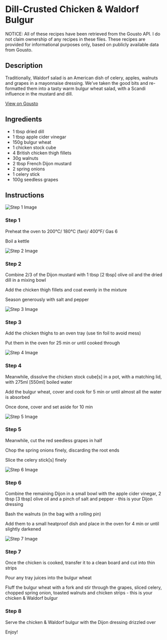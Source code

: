 # Dill-Crusted Chicken & Waldorf Bulgur

NOTICE: All of these recipes have been retrieved from the Gousto API. I do not claim ownership of any recipes in these files. These recipes are provided for informational purposes only, based on publicly available data from Gousto.

## Description

Traditionally, Waldorf salad is an American dish of celery, apples, walnuts and grapes in a mayonnaise dressing. We’ve taken the good bits and re-formatted them into a tasty warm bulgur wheat salad, with a Scandi influence in the mustard and dill.

[View on Gousto](https://www.gousto.co.uk/recipes/cookbook/dill-crusted-chicken-waldorf-bulgur)

## Ingredients

- 1 tbsp dried dill 
- 1 tbsp apple cider vinegar
- 150g bulgur wheat
- 1 chicken stock cube
- 4 British chicken thigh fillets
- 30g walnuts
- 2 tbsp French Dijon mustard
- 2 spring onions
- 1 celery stick
- 100g seedless grapes

## Instructions

![Step 1 Image](https://production-media.gousto.co.uk/cms/recipe-step-image/309__-step-1-x200.jpg)

### Step 1

Preheat the oven to 200&deg;C/ 180&deg;C (fan)/ 400&deg;F/ Gas 6


Boil a kettle

![Step 2 Image](https://production-media.gousto.co.uk/cms/recipe-step-image/309__-step-2-x200.jpg)

### Step 2

Combine 2/3 of the Dijon mustard with 1 tbsp <span class="text-danger">[2 tbsp]</span>&nbsp;olive oil and the dried dill in a mixing bowl


Add the chicken thigh fillets and coat evenly in the mixture


Season&nbsp;generously with salt and pepper

![Step 3 Image](https://production-media.gousto.co.uk/cms/recipe-step-image/309__-step-3-x200.jpg)

### Step 3

Add the chicken thighs to an oven tray (use tin foil to avoid mess)


Put&nbsp;them in the oven for 25 min or until cooked through

![Step 4 Image](https://production-media.gousto.co.uk/cms/recipe-step-image/309__-step-4-x200.jpg)

### Step 4

Meanwhile, dissolve the chicken stock cube<span class="text-danger">[s]</span>&nbsp;in a pot, with a matching lid, with 275ml <span class="text-danger">[550ml]</span>&nbsp;boiled water


Add the bulgur wheat, cover and cook for 5 min or until almost all the water is absorbed


Once done, cover and set aside for&nbsp;10 min

![Step 5 Image](https://production-media.gousto.co.uk/cms/recipe-step-image/309__-step-5-x200.jpg)

### Step 5

Meanwhile, cut the red seedless grapes in half


Chop the spring onions finely, discarding the root ends


Slice the celery stick<span class="text-danger">[s]</span>&nbsp;finely&nbsp;

![Step 6 Image](https://production-media.gousto.co.uk/cms/recipe-step-image/309__-step-6-x200.jpg)

### Step 6

Combine the remaining Dijon in a small bowl with the apple cider vinegar, 2 tbsp <span class="text-danger">[3 tbsp]</span>&nbsp;olive oil and a pinch of salt and pepper - this is your Dijon dressing


Bash the walnuts (in the bag with a rolling pin)


Add them to a small heatproof dish and place in the oven for 4 min or until slightly darkened&nbsp;

![Step 7 Image](https://production-media.gousto.co.uk/cms/recipe-step-image/309__-step-7-x200.jpg)

### Step 7

Once the chicken is cooked, transfer it to a clean board and cut into thin strips


Pour any tray juices into the bulgur wheat


Fluff the bulgur wheat with a fork and stir through the grapes, sliced&nbsp;celery, chopped&nbsp;spring onion, toasted walnuts and chicken strips - this is your chicken &amp; Waldorf&nbsp;bulgur

### Step 8

Serve the chicken &amp; Waldorf bulgur with the Dijon&nbsp;dressing drizzled over


Enjoy!

